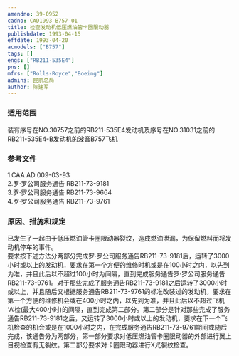 ```yaml
---
amendno: 39-0952  
cadno: CAD1993-B757-01  
title: 检查发动机低压燃油管卡圈限动器  
publishdate: 1993-04-15  
effdate: 1993-04-20  
acmodels: ["B757"]  
tags: []  
engs: ["RB211-535E4"]  
pns: []  
mfrs: ["Rolls-Royce","Boeing"]  
admins: 民航总局  
author: 陈建军  
---
```

  
### 适用范围  
装有序号在NO.30757之前的RB211-535E4发动机及序号在NO.31031之前的RB211-535E4-B发动机的波音B757飞机  
  
<!--more-->  
### 参考文件  
  1.CAA AD 009-03-93  
  2.罗·罗公司服务通告 RB211-73-9181  
  3.罗·罗公司服务通告 RB211-73-9664  
  4.罗·罗公司服务通告 RB211-73-9761  
  
### 原因、措施和规定  

  已发生了一起由于低压燃油管卡圈限动器裂纹，造成燃油泄漏，为保留燃料而将发动机停车的事件。  
  要求按下述方法分两部分完成罗·罗公司服务通告RB211-73-9181后，运转了3000小时或以上的发动机，要求在第一个方便的维修时机或是在100小时之内，以先到为准，并且此后以不超过100小时为间隔，直到完成服务通告罗·罗公司服务通告RB211-73-9761。对于那些完成了服务通告RB211-73-9181之后运转了3000小时或以上，并且随后又根据服务通告RB211-73-9761的标准改装过的发动机，要求在第一个方便的维修机会或在400小时之内，以先到为准，并且此后以不超过飞机 ‘A’检(最大400小时)的间隔，直到完成第二部分。第二部分是针对那些完成了服务通告RB211-73-9181之后，又运转了3000小时或以上的发动机，要求在下一个飞机检查的机会或是在1000小时之内，在完成服务通告RB211-73-9761期间或随后完成，该通告分为两部分，第一部分要求对低压燃油管卡圈限动器的外部进行翼上目视检查有无裂纹。第二部分要求对卡圈限动器进行X光裂纹检查。  
